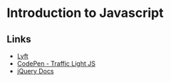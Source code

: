# Introduction to Javascript

## Links
* [Lyft](https://www.lyft.com/)
* [CodePen - Traffic Light JS](http://codepen.io/nevan/pen/shtLA)
* [jQuery Docs](http://api.jquery.com/)
